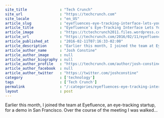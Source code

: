 ```yaml
---
site_title               : "Tech Crunch"
site_url                 : "https://techcrunch.com"
site_locale              : "en_US"
article_slug             : "eyefluences-eye-tracking-interface-lets-you-navigate-virtual-reality-hands-free"
article_title            : "Eyefluence’s Eye-Tracking Interface Lets You Navigate Virtual Reality Hands-Free"
article_image            : "https://tctechcrunch2011.files.wordpress.com/2014/09/gear_vr_still_2.jpg?w=764&h=400&crop=1"
article_url              : "https://techcrunch.com/2016/02/11/eyefluences-eye-tracking-interface-lets-you-navigate-virtual-reality-hands-free/"
article_published_at     : "2016-02-11T07:16:33-02:00"
article_description      : "Earlier this month, I joined the team at Eyefluence, an eye-tracking startup, for a demo in San Francisco. Over the course of the meeting I was walked..."
article_author_name      : "Josh Constine"
article_author_image     : null
article_author_biography : null
article_author_profile   : "https://techcrunch.com/author/josh-constine/"
article_author_facebook  : null
article_author_twitter   : "https://twitter.com/joshconstine"
category                 : ['technology']
tags                     : ['Tech Crunch']
permalink                : "/:categories/eyefluences-eye-tracking-interface-lets-you-navigate-virtual-reality-hands-free/"
layout                   : post
---
```


Earlier this month, I joined the team at Eyefluence, an eye-tracking startup, for a demo in San Francisco. Over the course of the meeting I was walked...
